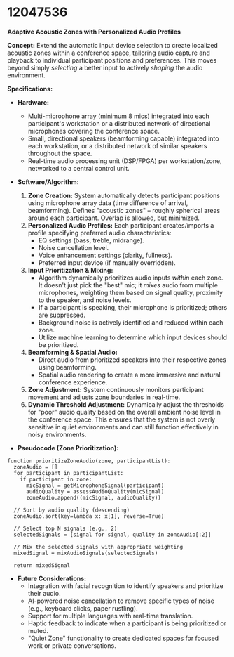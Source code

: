 # 12047536

**Adaptive Acoustic Zones with Personalized Audio Profiles**

**Concept:** Extend the automatic input device selection to create localized acoustic zones within a conference space, tailoring audio capture and playback to individual participant positions and preferences. This moves beyond simply *selecting* a better input to actively *shaping* the audio environment.

**Specifications:**

*   **Hardware:**
    *   Multi-microphone array (minimum 8 mics) integrated into each participant's workstation or a distributed network of directional microphones covering the conference space.
    *   Small, directional speakers (beamforming capable) integrated into each workstation, or a distributed network of similar speakers throughout the space.
    *   Real-time audio processing unit (DSP/FPGA) per workstation/zone, networked to a central control unit.
*   **Software/Algorithm:**
    1.  **Zone Creation:** System automatically detects participant positions using microphone array data (time difference of arrival, beamforming). Defines "acoustic zones" – roughly spherical areas around each participant. Overlap is allowed, but minimized.
    2.  **Personalized Audio Profiles:** Each participant creates/imports a profile specifying preferred audio characteristics:
        *   EQ settings (bass, treble, midrange).
        *   Noise cancellation level.
        *   Voice enhancement settings (clarity, fullness).
        *   Preferred input device (if manually overridden).
    3.  **Input Prioritization & Mixing:**
        *   Algorithm dynamically prioritizes audio inputs *within* each zone. It doesn't just pick the "best" mic; it *mixes* audio from multiple microphones, weighting them based on signal quality, proximity to the speaker, and noise levels.
        *   If a participant is speaking, their microphone is prioritized; others are suppressed.
        *   Background noise is actively identified and reduced within each zone.
        *   Utilize machine learning to determine which input devices should be prioritized.
    4.  **Beamforming & Spatial Audio:**
        *   Direct audio from prioritized speakers into their respective zones using beamforming.
        *   Spatial audio rendering to create a more immersive and natural conference experience.
    5.  **Zone Adjustment:** System continuously monitors participant movement and adjusts zone boundaries in real-time.
    6. **Dynamic Threshold Adjustment:** Dynamically adjust the thresholds for "poor" audio quality based on the overall ambient noise level in the conference space. This ensures that the system is not overly sensitive in quiet environments and can still function effectively in noisy environments.

*   **Pseudocode (Zone Prioritization):**

```
function prioritizeZoneAudio(zone, participantList):
  zoneAudio = []
  for participant in participantList:
    if participant in zone:
      micSignal = getMicrophoneSignal(participant)
      audioQuality = assessAudioQuality(micSignal)
      zoneAudio.append((micSignal, audioQuality))

  // Sort by audio quality (descending)
  zoneAudio.sort(key=lambda x: x[1], reverse=True)

  // Select top N signals (e.g., 2)
  selectedSignals = [signal for signal, quality in zoneAudio[:2]]

  // Mix the selected signals with appropriate weighting
  mixedSignal = mixAudioSignals(selectedSignals)

  return mixedSignal
```

*   **Future Considerations:**
    *   Integration with facial recognition to identify speakers and prioritize their audio.
    *   AI-powered noise cancellation to remove specific types of noise (e.g., keyboard clicks, paper rustling).
    *   Support for multiple languages with real-time translation.
    *   Haptic feedback to indicate when a participant is being prioritized or muted.
    *   "Quiet Zone" functionality to create dedicated spaces for focused work or private conversations.